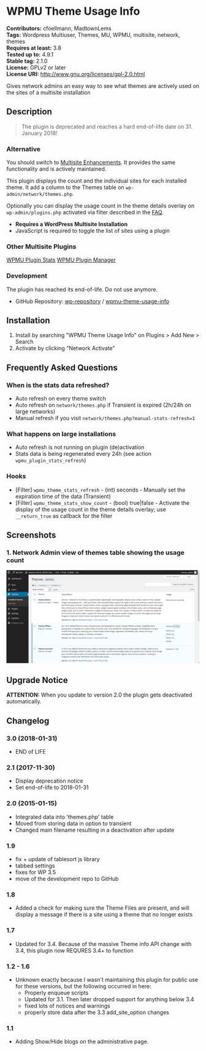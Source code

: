 # WPMU Theme Usage Info #
**Contributors:** cfoellmann, MadtownLems  
**Tags:** Wordpress Multiuser, Themes, MU, WPMU, multisite, network, themes  
**Requires at least:** 3.8  
**Tested up to:** 4.9.1  
**Stable tag:** 2.1.0  
**License:** GPLv2 or later  
**License URI:** http://www.gnu.org/licenses/gpl-2.0.html  

Gives network admins an easy way to see what themes are actively used on the sites of a multisite installation

## Description ##

> The plugin is deprecated and reaches a hard end-of-life date on 31. January 2018!

### Alternative ###
You should switch to [Multisite Enhancements](https://wordpress.org/plugins/multisite-enhancements/). It provides the same functionality and is actively maintained.

This plugin displays the count and the individual sites for each installed theme. It add a column to the Themes table on `wp-admin/network/themes.php`.

Optionally you can display the usage count in the theme details overlay on `wp-admin/plugins.php` activated via filter described in the [FAQ](https://wordpress.org/plugins/wpmu-theme-usage-info/faq/).

* __Requires a WordPress Multisite Installation__
* JavaScript is required to toggle the list of sites using a plugin

### Other Multisite Plugins ###
[WPMU Plugin Stats](https://wordpress.org/plugins/wpmu-plugin-stats/)
[WPMU Plugin Manager](https://wordpress.org/plugins/wpmu-plugin-manager/)

### Development ###

The plugin has reached its end-of-life. Do not use anymore.

* GitHub Repository: [wp-repository](https://github.com/wp-repository) / [wpmu-theme-usage-info](https://github.com/wp-repository/wpmu-theme-usage-info)

## Installation ##

1. Install by searching "WPMU Theme Usage Info" on Plugins > Add New > Search
2. Activate by clicking "Network Activate"

## Frequently Asked Questions ##

### When is the stats data refreshed? ###

 - Auto refresh on every theme switch
 - Auto refresh on `network/themes.php` if Transient is expired (2h/24h on large networks)
 - Manual refresh if you visit `network/themes.php?manual-stats-refresh=1`

### What happens on large installations ###

 - Auto refresh is not running on plugin (de)activation
 - Stats data is being regenerated every 24h (see action `wpmu_plugin_stats_refresh`)

### Hooks ###

- [Filter] `wpmu_theme_stats_refresh` - (int) seconds - Manually set the expiration time of the data (Transient)
- [Filter] `wpmu_theme_stats_show_count` - (bool) true|false - Activate the display of the usage count in the theme details overlay; use `__return_true` as callback for the filter

## Screenshots ##

### 1. Network Admin view of themes table showing the usage count ###
![Network Admin view of themes table showing the usage count](https://raw.githubusercontent.com/wp-repository/wpmu-theme-usage-info/develop/.assets/screenshot-1.png)


## Upgrade Notice ##

**ATTENTION:**
When you update to version 2.0 the plugin gets deactivated automatically.

## Changelog ##
### 3.0 (2018-01-31) ###
 * END of LIFE

### 2.1 (2017-11-30) ###
 * Display deprecation notice
 * Set end-of-life to 2018-01-31

### 2.0 (2015-01-15) ###
 * Integrated data into 'themes.php' table
 * Moved from storing data in option to transient
 * Changed main filename resulting in a deactivation after update

### 1.9 ###
* fix + update of tablesort js library
* tabbed settings
* fixes for WP 3.5
* move of the development repo to GitHub

### 1.8 ###
* Added a check for making sure the Theme Files are present, and will display a message if there is a site using a theme that no longer exists

### 1.7 ###
* Updated for 3.4. Because of the massive Theme info API change with 3.4, this plugin now REQURES 3.4+ to function

### 1.2 - 1.6 ###
* Unknown exactly because I wasn't maintaining this plugin for public use for these versions, but the following occurred in here:
	* Properly enqueue scripts
	* Updated for 3.1.  Then later dropped support for anything below 3.4
	* fixed lots of notices and warnings
	* properly store data after the 3.3 add_site_option changes

### 1.1 ###
* Adding Show/Hide blogs on the administrative page.
